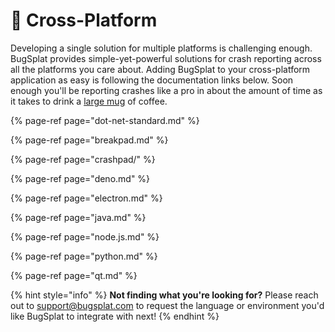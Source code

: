 # 🔀 Cross-Platform

Developing a single solution for multiple platforms is challenging enough. BugSplat provides simple-yet-powerful solutions for crash reporting across all the platforms you care about. Adding BugSplat to your cross-platform application as easy is following the documentation links below. Soon enough you'll be reporting crashes like a pro in about the amount of time as it takes to drink a [large mug](https://shop.spacex.com/collections/accessories/products/occupy-mars-heat-sensitive-terraforming-mug-new) of coffee.

{% page-ref page="dot-net-standard.md" %}

{% page-ref page="breakpad.md" %}

{% page-ref page="crashpad/" %}

{% page-ref page="deno.md" %}

{% page-ref page="electron.md" %}

{% page-ref page="java.md" %}

{% page-ref page="node.js.md" %}

{% page-ref page="python.md" %}

{% page-ref page="qt.md" %}



{% hint style="info" %}
**Not finding what you're looking for?**  Please reach out to [support@bugsplat.com](mailto:support@bugsplat.com) to request the language or environment you'd like BugSplat to integrate with next!
{% endhint %}

